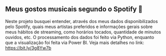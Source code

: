 ## Meus gostos musicais segundo o Spotify 🙂

Neste projeto busquei entender, através dos meus dados disponibilizados pelo Spotify, quais meus artistas preferidos e informações gerais sobre meus hábitos de streaming, como horários tocados, quantidade de minutos ouvidos, etc. O processamento dos dados foi feito via Python, enquanto que a visualização foi feita via Power BI. Veja mais detalhes no link: https://bit.ly/3g8Yw7b
